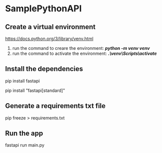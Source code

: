 # SamplePythonAPI

## Create a virtual environment
https://docs.python.org/3/library/venv.html
1. run the command to creare the environment: **_python -m venv venv_**
2. run the command to activate the environment: **_.\venv\Scripts\activate_**

## Install the dependencies
pip install fastapi

pip install "fastapi[standard]"    

## Generate a requirements txt file
pip freeze > requirements.txt

## Run the app
fastapi run main.py
